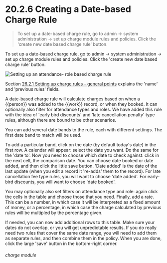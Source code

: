 # 20.2.6    Creating a Date-based Charge Rule

> To set up a date-based charge rule, go to admin -> system administration -> set up charge module rules and policies. Click the 'create new date based charge rule' button. 

To set up a date-based charge rule, go to admin -> system administration -> set up charge module rules and policies. Click the 'create new date based charge rule' button. 

![Setting up an attendance- role based charge rule](xxxx.png)

Section [26.2.1  Setting up charge rules - general points](/help/index/p/26.2.1) explains the 'name' and 'previous rules' fields. 

A date-based charge rule will calculate charges based on when a {{person}} was added to the {{work}} record, or when they booked. It can optionally also filter for attendance types and roles. We have added this rule with the idea of 'early bird discounts' and 'late cancellation penalty' type rules, although there are bound to be other scenarios. 

You can add several date bands to the rule, each with different settings. The first date band to match will be used. 

To add a particular band, click on the date (by default today's date) in the first row. A calendar will appear: select the date you want. Do the same for the 'date to'. Now you need to choose which date to check against: click in the next cell, the comparison date. You can choose date booked or date added, and then click the little save button. 'Date added' is the date of the last update (when you edit a record it 're-adds' them to the record). For late cancellation fee type rules, you will want to choose 'date added'. For early-bird discounts, you will want to choose 'date booked'. 

You may optionally also set filters on attendance type and role: again click the cells in the table and choose those that you need. Finally, add a rate. This can be a number, in which case it will be interpreted as a fixed amount of money, or a percentage, in which case the charge calculated by previous rules will be multipled by the percentage given. 

If needed, you can now add additional rows to this table. Make sure your dates do not overlap, or you will get unpredictable results. If you do really need two rules that cover the same date range, you will need to add them as separate rules, and then combine them in the policy. When you are done, click the large 'save' button in the bottom-right corner. 

###### charge module


